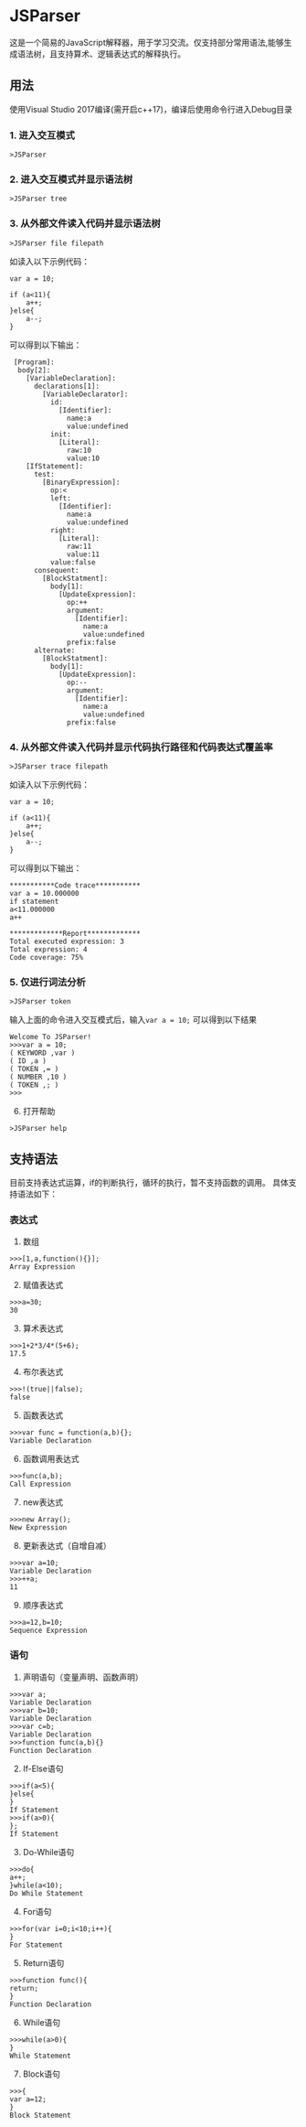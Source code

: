 # JSParser
这是一个简易的JavaScript解释器，用于学习交流。仅支持部分常用语法,能够生成语法树，且支持算术、逻辑表达式的解释执行。

## 用法
使用Visual Studio 2017编译(需开启c++17)，编译后使用命令行进入Debug目录

### 1. 进入交互模式

```
>JSParser
```

### 2. 进入交互模式并显示语法树
```
>JSParser tree
```

### 3. 从外部文件读入代码并显示语法树
```
>JSParser file filepath
```

如读入以下示例代码：
```
var a = 10;

if (a<11){
	a++;
}else{
	a--;
}
```

可以得到以下输出：
```
 [Program]:
  body[2]:
    [VariableDeclaration]:
      declarations[1]:
        [VariableDeclarator]:
          id:
            [Identifier]:
              name:a
              value:undefined
          init:
            [Literal]:
              raw:10
              value:10
    [IfStatement]:
      test:
        [BinaryExpression]:
          op:<
          left:
            [Identifier]:
              name:a
              value:undefined
          right:
            [Literal]:
              raw:11
              value:11
          value:false
      consequent:
        [BlockStatment]:
          body[1]:
            [UpdateExpression]:
              op:++
              argument:
                [Identifier]:
                  name:a
                  value:undefined
              prefix:false
      alternate:
        [BlockStatment]:
          body[1]:
            [UpdateExpression]:
              op:--
              argument:
                [Identifier]:
                  name:a
                  value:undefined
              prefix:false
```

### 4. 从外部文件读入代码并显示代码执行路径和代码表达式覆盖率
```
>JSParser trace filepath
```

如读入以下示例代码：
```
var a = 10;

if (a<11){
	a++;
}else{
	a--;
}
```

可以得到以下输出：
```
***********Code trace***********
var a = 10.000000
if statement
a<11.000000
a++

*************Report*************
Total executed expression: 3
Total expression: 4
Code coverage: 75%
```

### 5. 仅进行词法分析
```
>JSParser token
```
输入上面的命令进入交互模式后，输入`var a = 10;` 可以得到以下结果
```
Welcome To JSParser!
>>>var a = 10;
( KEYWORD ,var )
( ID ,a )
( TOKEN ,= )
( NUMBER ,10 )
( TOKEN ,; )
>>>
```

6. 打开帮助
```
>JSParser help
```

## 支持语法
目前支持表达式运算，if的判断执行，循环的执行，暂不支持函数的调用。
具体支持语法如下：

### 表达式

1. 数组
```
>>>[1,a,function(){}];
Array Expression
```

2. 赋值表达式
```
>>>a=30;
30
```

3. 算术表达式
```
>>>1+2*3/4*(5+6);
17.5
```

4. 布尔表达式
```
>>>!(true||false);
false
```

5. 函数表达式

```
>>>var func = function(a,b){};
Variable Declaration
```

6. 函数调用表达式
```
>>>func(a,b);
Call Expression
```

7. new表达式
```
>>>new Array();
New Expression
```

8. 更新表达式（自增自减）
```
>>>var a=10;
Variable Declaration
>>>++a;
11
```

9. 顺序表达式
```
>>>a=12,b=10;
Sequence Expression
```

### 语句

1. 声明语句（变量声明、函数声明）
```
>>>var a;
Variable Declaration
>>>var b=10;
Variable Declaration
>>>var c=b;
Variable Declaration
>>>function func(a,b){}
Function Declaration
```

2. If-Else语句
```
>>>if(a<5){
}else{
}
If Statement
>>>if(a>0){
};
If Statement
```

3. Do-While语句
```
>>>do{
a++;
}while(a<10);
Do While Statement
```

4. For语句
```
>>>for(var i=0;i<10;i++){
}
For Statement
```

5. Return语句
```
>>>function func(){
return;
}
Function Declaration
```

6. While语句
```
>>>while(a>0){
}
While Statement
```

7. Block语句
```
>>>{
var a=12;
}
Block Statement
```


